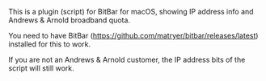 This is a plugin (script) for BitBar for macOS, showing IP address info and Andrews & Arnold broadband quota.

You need to have BitBar (https://github.com/matryer/bitbar/releases/latest) installed for this to work.

If you are not an Andrews & Arnold customer, the IP address bits of the script will still work.
